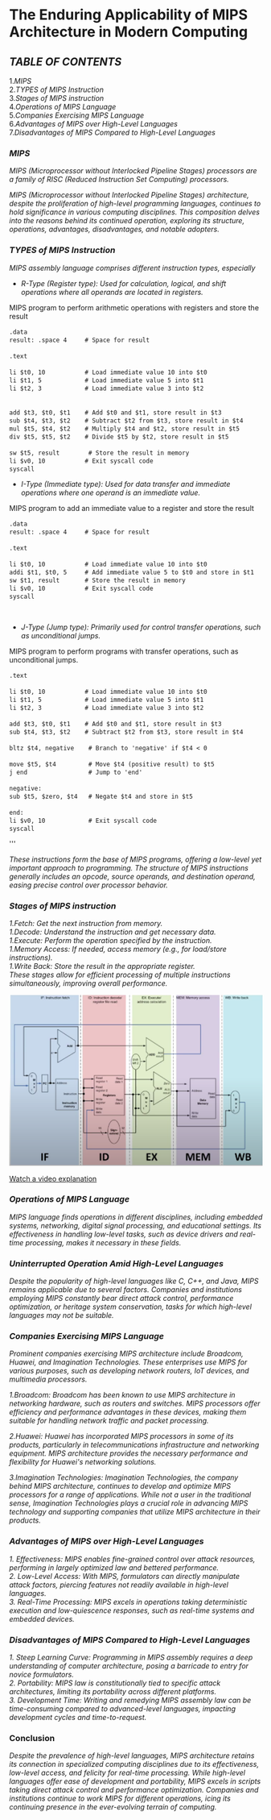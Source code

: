 # The Enduring Applicability of MIPS Architecture in Modern Computing
## *TABLE OF CONTENTS*
 1.*MIPS*<Br>
 2.*TYPES of MIPS Instruction*<Br>
 3.*Stages of MIPS instruction*<Br>
 4.*Operations of MIPS Language*<Br>
 5.*Companies Exercising MIPS Language*<Br>
 6.*Advantages of MIPS over High-Level Languages*<Br>
 7.*Disadvantages of MIPS Compared to High-Level Languages*<Br>

### *MIPS*
*MIPS (Microprocessor without Interlocked Pipeline Stages) processors are a family of RISC (Reduced Instruction Set Computing) processors.*<Br>

*MIPS (Microprocessor without Interlocked Pipeline Stages) architecture, despite the proliferation of high-level programming languages, continues to hold significance in various computing disciplines. This composition delves into the reasons behind its continued operation, exploring its structure, operations, advantages, disadvantages, and notable adopters.*<Br>

### *TYPES of MIPS Instruction*
*MIPS assembly language comprises different instruction types, especially*<Br>
- *R-Type (Register type):* *Used for calculation, logical, and shift operations where all operands are located in registers.*

MIPS program to perform arithmetic operations with registers and store the result
    
    .data
    result: .space 4     # Space for result

    .text
    
    li $t0, 10           # Load immediate value 10 into $t0
    li $t1, 5            # Load immediate value 5 into $t1
    li $t2, 3            # Load immediate value 3 into $t2

    
    add $t3, $t0, $t1    # Add $t0 and $t1, store result in $t3
    sub $t4, $t3, $t2    # Subtract $t2 from $t3, store result in $t4
    mul $t5, $t4, $t2    # Multiply $t4 and $t2, store result in $t5
    div $t5, $t5, $t2    # Divide $t5 by $t2, store result in $t5

    sw $t5, result        # Store the result in memory
    li $v0, 10           # Exit syscall code
    syscall




- *I-Type (Immediate type):* *Used for data transfer and immediate operations where one operand is an immediate value.*<Br>

MIPS program to add an immediate value to a register and store the result
    
    .data
    result: .space 4     # Space for result

    .text
   
    li $t0, 10           # Load immediate value 10 into $t0
    addi $t1, $t0, 5     # Add immediate value 5 to $t0 and store in $t1
    sw $t1, result       # Store the result in memory
    li $v0, 10           # Exit syscall code
    syscall
<Br>

- *J-Type (Jump type):* *Primarily used for control transfer operations, such as unconditional jumps.*<Br>

MIPS program to perform programs with transfer operations, such as unconditional jumps.
    
    .text
    
    li $t0, 10           # Load immediate value 10 into $t0
    li $t1, 5            # Load immediate value 5 into $t1
    li $t2, 3            # Load immediate value 3 into $t2

    add $t3, $t0, $t1    # Add $t0 and $t1, store result in $t3
    sub $t4, $t3, $t2    # Subtract $t2 from $t3, store result in $t4

    bltz $t4, negative    # Branch to 'negative' if $t4 < 0

    move $t5, $t4         # Move $t4 (positive result) to $t5
    j end                 # Jump to 'end'

    negative:
    sub $t5, $zero, $t4   # Negate $t4 and store in $t5

    end:
    li $v0, 10            # Exit syscall code
    syscall
'''



*These instructions form the base of MIPS programs, offering a low-level yet important approach to programming. The structure of MIPS instructions generally includes an opcode, source operands, and destination operand, easing precise control over processor behavior.*<Br>

### *Stages of MIPS instruction*<Br>
 *1.Fetch: Get the next instruction from memory.*<Br>
 *1.Decode: Understand the instruction and get necessary data.*<Br>
 *1.Execute: Perform the operation specified by the instruction.*<Br>
 *1.Memory Access: If needed, access memory (e.g., for load/store instructions).*<Br>
 *1.Write Back: Store the result in the appropriate register.*<Br>
 *These stages allow for efficient processing of multiple instructions simultaneously, improving overall performance.*<Br>


 ![Stages in MIPS](MIPS.png)



[Watch a video explanation](https://www.youtube.com/watch?v=pKZkQOo-xVE)

### *Operations of MIPS Language*<Br>
*MIPS language finds operations in different disciplines, including embedded systems, networking, digital signal processing, and educational settings. Its effectiveness in handling low-level tasks, such as device drivers and real-time processing, makes it necessary in these fields.*<Br>

### *Uninterrupted Operation Amid High-Level Languages*<Br>
 *Despite the popularity of high-level languages like C, C++, and Java, MIPS remains applicable due to several factors. Companies and institutions employing MIPS constantly bear direct attack control, performance optimization, or heritage system conservation, tasks for which high-level languages may not be suitable.*<Br>

### *Companies Exercising MIPS Language*<Br>
*Prominent companies exercising MIPS architecture include Broadcom, Huawei, and Imagination Technologies. These enterprises use MIPS for various purposes, such as developing network routers, IoT devices, and multimedia processors.*<Br>

 *1.Broadcom: Broadcom has been known to use MIPS architecture in networking hardware, such as routers and switches. MIPS processors offer efficiency and performance advantages in these devices, making them suitable for handling network traffic and packet processing.*<Br>

 *2.Huawei: Huawei has incorporated MIPS processors in some of its products, particularly in telecommunications infrastructure and networking equipment. MIPS architecture provides the necessary performance and flexibility for Huawei's networking solutions.*<Br>

 *3.Imagination Technologies: Imagination Technologies, the company behind MIPS architecture, continues to develop and optimize MIPS processors for a range of applications. While not a user in the traditional sense, Imagination Technologies plays a crucial role in advancing MIPS technology and supporting companies that utilize MIPS architecture in their products.*<Br>

### *Advantages of MIPS over High-Level Languages*<Br>
 *1. Effectiveness: MIPS enables fine-grained control over attack resources, performing in largely optimized law and bettered performance.*<Br>
 *2. Low-Level Access: With MIPS, formulators can directly manipulate attack factors, piercing features not readily available in high-level languages.*<Br>
 *3. Real-Time Processing: MIPS excels in operations taking deterministic execution and low-quiescence responses, such as real-time systems and embedded devices.*<Br>

### *Disadvantages of MIPS Compared to High-Level Languages*<Br>
 *1. Steep Learning Curve: Programming in MIPS assembly requires a deep understanding of computer architecture, posing a barricade to entry for novice formulators.*<Br>
 *2. Portability: MIPS law is constitutionally tied to specific attack architectures, limiting its portability across different platforms.*<Br>
 *3. Development Time: Writing and remedying MIPS assembly law can be time-consuming compared to advanced-level languages, impacting development cycles and time-to-request.*<Br>

### Conclusion<Br>
 *Despite the prevalence of high-level languages, MIPS architecture retains its connection in specialized computing disciplines due to its effectiveness, low-level access, and felicity for real-time processing. While high-level languages offer ease of development and portability, MIPS excels in scripts taking direct attack control and performance optimization. Companies and institutions continue to work MIPS for different operations, icing its continuing presence in the ever-evolving terrain of computing.*
<Br>
